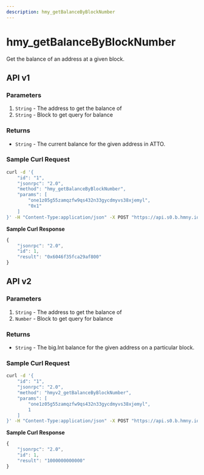 ```yaml
---
description: hmy_getBalanceByBlockNumber
---
```


# hmy\_getBalanceByBlockNumber

Get the balance of an address at a given block.

## API v1

### Parameters

1. `String` -  The address to get the balance of
2. `String` - Block to get query for balance

### Returns

* `String` - The current balance for the given address in ATTO.

### Sample Curl Request

```bash
curl -d '{
    "id": "1",
    "jsonrpc": "2.0",
    "method": "hmy_getBalanceByBlockNumber",
    "params": [
        "one1z05g55zamqzfw9qs432n33gycdmyvs38xjemyl", 
        "0x1"
    ]
}' -H "Content-Type:application/json" -X POST "https://api.s0.b.hmny.io"
```

**Sample Curl Response**

```javascript
{
    "jsonrpc": "2.0",
    "id": 1,
    "result": "0x6046f35fca29af800"
}
```

## API v2

### Parameters

1. `String` -  The address to get the balance of
2. `Number` - Block to get query for balance

### Returns

* `String` - The big.Int balance for the given address on a particular block.

### Sample Curl Request

```bash
curl -d '{
    "id": "1",
    "jsonrpc": "2.0",
    "method": "hmyv2_getBalanceByBlockNumber",
    "params": [
        "one1z05g55zamqzfw9qs432n33gycdmyvs38xjemyl",
        1
    ]
}' -H "Content-Type:application/json" -X POST "https://api.s0.b.hmny.io"
```

**Sample Curl Response**

```javascript
{
    "jsonrpc": "2.0",
    "id": 1,
    "result": "1000000000000"
}
```
